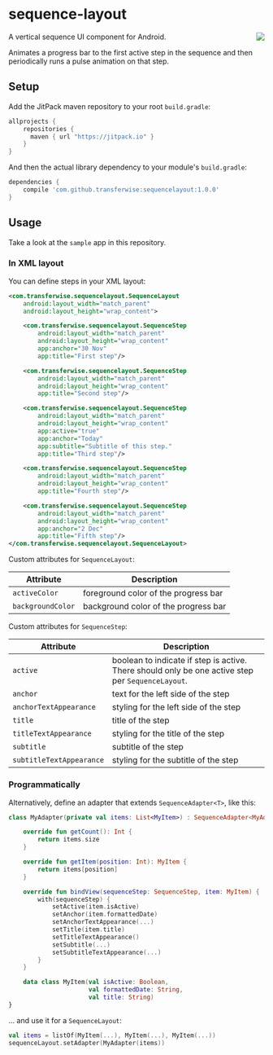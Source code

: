 # sequence-layout
<img align="right" src="https://media.giphy.com/media/TGaDOPfTrX749uhD0L/giphy.gif">
A vertical sequence UI component for Android.

Animates a progress bar to the first active step in the sequence and then periodically runs a pulse animation on that step.

## Setup

Add the JitPack maven repository to your root `build.gradle`:
```groovy
allprojects {
    repositories {
      maven { url "https://jitpack.io" }
    }
}
```

And then the actual library dependency to your module's `build.gradle`:

```groovy
dependencies {
    compile 'com.github.transferwise:sequencelayout:1.0.0'
}
```

## Usage

Take a look at the `sample` app in this repository.

### In XML layout
You can define steps in your XML layout:

```xml
<com.transferwise.sequencelayout.SequenceLayout
    android:layout_width="match_parent"
    android:layout_height="wrap_content">

    <com.transferwise.sequencelayout.SequenceStep
        android:layout_width="match_parent"
        android:layout_height="wrap_content"
        app:anchor="30 Nov"
        app:title="First step"/>

    <com.transferwise.sequencelayout.SequenceStep
        android:layout_width="match_parent"
        android:layout_height="wrap_content"
        app:title="Second step"/>

    <com.transferwise.sequencelayout.SequenceStep
        android:layout_width="match_parent"
        android:layout_height="wrap_content"
        app:active="true"
        app:anchor="Today"
        app:subtitle="Subtitle of this step."
        app:title="Third step"/>

    <com.transferwise.sequencelayout.SequenceStep
        android:layout_width="match_parent"
        android:layout_height="wrap_content"
        app:title="Fourth step"/>

    <com.transferwise.sequencelayout.SequenceStep
        android:layout_width="match_parent"
        android:layout_height="wrap_content"
        app:anchor="2 Dec"
        app:title="Fifth step"/>
</com.transferwise.sequencelayout.SequenceLayout>
```

Custom attributes for `SequenceLayout`:

| Attribute | Description |
| --- | --- |
| `activeColor` | foreground color of the progress bar |
| `backgroundColor` | background color of the progress bar |

Custom attributes for `SequenceStep`:

| Attribute | Description |
| --- | --- |
| `active` | boolean to indicate if step is active. There should only be one active step per `SequenceLayout`. |
| `anchor` | text for the left side of the step |
| `anchorTextAppearance` | styling for the left side of the step |
| `title` | title of the step |
| `titleTextAppearance` | styling for the title of the step |
| `subtitle` | subtitle of the step |
| `subtitleTextAppearance` | styling for the subtitle of the step |

### Programmatically

Alternatively, define an adapter that extends `SequenceAdapter<T>`, like this:

```kotlin
class MyAdapter(private val items: List<MyItem>) : SequenceAdapter<MyAdapter.MyItem>() {

    override fun getCount(): Int {
        return items.size
    }

    override fun getItem(position: Int): MyItem {
        return items[position]
    }

    override fun bindView(sequenceStep: SequenceStep, item: MyItem) {
        with(sequenceStep) {
            setActive(item.isActive)
            setAnchor(item.formattedDate)
            setAnchorTextAppearance(...)
            setTitle(item.title)
            setTitleTextAppearance()
            setSubtitle(...)
            setSubtitleTextAppearance(...)
        }
    }

    data class MyItem(val isActive: Boolean,
                      val formattedDate: String,
                      val title: String)
}
```

... and use it for a `SequenceLayout`:

```kotlin
val items = listOf(MyItem(...), MyItem(...), MyItem(...))
sequenceLayout.setAdapter(MyAdapter(items))
```
